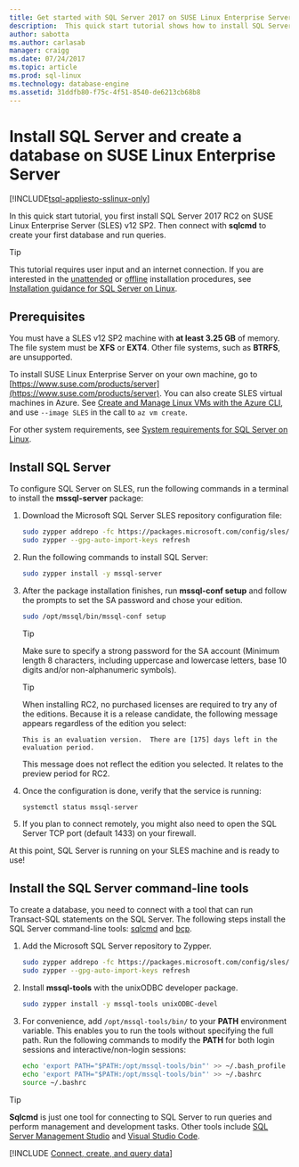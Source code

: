 ```yaml
---
title: Get started with SQL Server 2017 on SUSE Linux Enterprise Server | Microsoft Docs
description:  This quick start tutorial shows how to install SQL Server 2017 on SUSE Linux Enterprise Server and then create and query a database with sqlcmd.
author: sabotta 
ms.author: carlasab 
manager: craigg
ms.date: 07/24/2017
ms.topic: article
ms.prod: sql-linux
ms.technology: database-engine
ms.assetid: 31ddfb80-f75c-4f51-8540-de6213cb68b8
---
```

# Install SQL Server and create a database on SUSE Linux Enterprise Server

[!INCLUDE[tsql-appliesto-sslinux-only](../../docs/includes/tsql-appliesto-sslinux-only.md)]

In this quick start tutorial, you first install SQL Server 2017 RC2 on SUSE Linux Enterprise Server (SLES) v12 SP2. Then connect with **sqlcmd** to create your first database and run queries.

> [!TIP]
> This tutorial requires user input and an internet connection. If you are interested in the [unattended](sql-server-linux-setup.md#unattended) or [offline](sql-server-linux-setup.md#offline) installation procedures, see [Installation guidance for SQL Server on Linux](sql-server-linux-setup.md).

## Prerequisites

You must have a SLES v12 SP2 machine with **at least 3.25 GB** of memory. The file system must be **XFS** or **EXT4**. Other file systems, such as **BTRFS**, are unsupported.

To install SUSE Linux Enterprise Server on your own machine, go to [https://www.suse.com/products/server](https://www.suse.com/products/server). You can also create SLES virtual machines in Azure. See [Create and Manage Linux VMs with the Azure CLI](https://docs.microsoft.com/azure/virtual-machines/linux/tutorial-manage-vm), and use `--image SLES` in the call to `az vm create`.

For other system requirements, see [System requirements for SQL Server on Linux](sql-server-linux-setup.md#system).

## <a id="install"></a>Install SQL Server

To configure SQL Server on SLES, run the following commands in a terminal to install the **mssql-server** package:

1. Download the Microsoft SQL Server SLES repository configuration file:

   ```bash
   sudo zypper addrepo -fc https://packages.microsoft.com/config/sles/12/mssql-server.repo
   sudo zypper --gpg-auto-import-keys refresh
   ```

1. Run the following commands to install SQL Server:

   ```bash
   sudo zypper install -y mssql-server
   ```

1. After the package installation finishes, run **mssql-conf setup** and follow the prompts to set the SA password and chose your edition.

   ```bash
   sudo /opt/mssql/bin/mssql-conf setup
   ```

   > [!TIP]
   > Make sure to specify a strong password for the SA account (Minimum length 8 characters, including uppercase and lowercase letters, base 10 digits and/or non-alphanumeric symbols).

   > [!TIP]
   > When installing RC2, no purchased licenses are required to try any of the editions. Because it is a release candidate, the following message appears regardless of the edition you select:
   >
   > `This is an evaluation version.  There are [175] days left in the evaluation period.`
   >
   > This message does not reflect the edition you selected. It relates to the preview period for RC2.

1. Once the configuration is done, verify that the service is running:

   ```bash
   systemctl status mssql-server
   ```

1. If you plan to connect remotely, you might also need to open the SQL Server TCP port (default 1433) on your firewall.

At this point, SQL Server is running on your SLES machine and is ready to use!

## <a id="tools"></a>Install the SQL Server command-line tools

To create a database, you need to connect with a tool that can run Transact-SQL statements on the SQL Server. The following steps install the SQL Server command-line tools: [sqlcmd](../tools/sqlcmd-utility.md) and [bcp](../tools/bcp-utility.md).

1. Add the Microsoft SQL Server repository to Zypper.

   ```bash
   sudo zypper addrepo -fc https://packages.microsoft.com/config/sles/12/prod.repo 
   sudo zypper --gpg-auto-import-keys refresh
   ```

1. Install **mssql-tools** with the unixODBC developer package.

   ```bash
   sudo zypper install -y mssql-tools unixODBC-devel
   ```

1. For convenience, add `/opt/mssql-tools/bin/` to your **PATH** environment variable. This enables you to run the tools without specifying the full path. Run the following commands to modify the **PATH** for both login sessions and interactive/non-login sessions:

   ```bash
   echo 'export PATH="$PATH:/opt/mssql-tools/bin"' >> ~/.bash_profile
   echo 'export PATH="$PATH:/opt/mssql-tools/bin"' >> ~/.bashrc
   source ~/.bashrc
   ```

> [!TIP]
> **Sqlcmd** is just one tool for connecting to SQL Server to run queries and perform management and development tasks. Other tools include [SQL Server Management Studio](sql-server-linux-develop-use-ssms.md) and [Visual Studio Code](sql-server-linux-develop-use-vscode.md).

[!INCLUDE [Connect, create, and query data](../includes/sql-linux-quickstart-connect-query.md)]